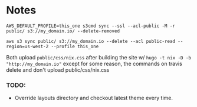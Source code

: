 # Notes

```
AWS_DEFAULT_PROFILE=this_one s3cmd sync --ssl --acl-public -M -r public/ s3://my_domain.io/ --delete-removed

aws s3 sync public/ s3://my_domain.io --delete --acl public-read --region=us-west-2 --profile this_one
```

Both upload ```public/css/nix.css``` after building the site w/ ```hugo -t nix -D -b "http://my_domain.io"```
except for some reason, the commands on travis delete and don't upload public/css/nix.css


### TODO:
* Override layouts directory and checkout latest theme every time.
